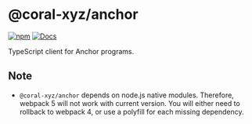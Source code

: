 # @coral-xyz/anchor

[![npm](https://img.shields.io/npm/v/@coral-xyz/anchor.svg?color=blue)](https://www.npmjs.com/package/@coral-xyz/anchor)
[![Docs](https://img.shields.io/badge/docs-typedoc-blue)](https://coral-xyz.github.io/anchor/ts/index.html)

TypeScript client for Anchor programs.

## Note

* `@coral-xyz/anchor` depends on node.js native modules. Therefore, webpack 5 will not work with current version. You will either need to rollback to webpack 4, or use a polyfill for each missing dependency.